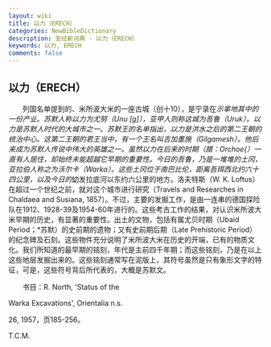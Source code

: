 ```yaml
---
layout: wiki
title: 以力（ERECH）
categories: NewBibleDictionary
description: 圣经新词典 - 以力（ERECH）
keywords: 以力, ERECH
comments: false
---
```


## 以力（ERECH）

　　列国名单提到的、米所波大米的一座古城（创十10），是宁录在*示拿地其中的一份产业。苏默人称以力为尤努（Unu [g]），亚甲人则称这城为吾鲁（Uruk）。以力是苏默人时代的大城市之一。苏默王的名单指出，以力是洪水之后的第二王朝的统治中心。这第二王朝的君王当中，有一个王名叫吉加墨施（Gilgamesh）。他后来成为苏默人传说中伟大的英雄之一。虽然以力在后来的时期（腊：Orchoe{）一直有人居住，却始终未能超越它早期的重要性。今日的吾鲁，乃是一堆堆的土冈，亚拉伯人称之为沃尔卡（Warka）。这些土冈位于南巴比伦，距离吾珥西北约六十四公里，以及今日的*幼发拉底河以东约六公里的地方。洛夫特斯（W. K. Loftus）在超过一个世纪之前，就对这个城市进行研究（Travels and Researches in Chaldaea and Susiana, 1857）。不过，主要的发掘工作，是由一连串的德国探险队在1912、1928-39及1954-60年进行的。这些考古工作的结果，对认识米所波大米早期的历史，有显著的重要性。出土的文物，包括有属尤贝时期（Ubaid Period；*苏默）的史前期的遗物；又有史前期后期（Late Prehistoric Period）的纪念碑及石刻。这些物件充分说明了米所波大米在历史的开端，已有的物质文化。我们所知道的最早期的铭刻，年代是主前四千年期；而这些铭刻，乃是在以上这些地层发掘出来的。这些铭刻通常写在泥版上，其符号虽然是只有象形文字的特征，可是，这些符号背后所代表的，大概是苏默文。

　　书目：R. North, 'Status of the

Warka Excavations', Orientalia n.s.

26, 1957，页185-256。

T.C.M.








